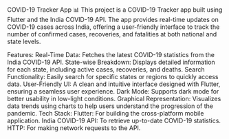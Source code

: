 COVID-19 Tracker App 📊
This project is a COVID-19 Tracker app built using Flutter and the India COVID-19 API. The app provides real-time updates on COVID-19 cases across India, offering a user-friendly interface to track the number of confirmed cases, recoveries, and fatalities at both national and state levels.

Features:
Real-Time Data: Fetches the latest COVID-19 statistics from the India COVID-19 API.
State-wise Breakdown: Displays detailed information for each state, including active cases, recoveries, and deaths.
Search Functionality: Easily search for specific states or regions to quickly access data.
User-Friendly UI: A clean and intuitive interface designed with Flutter, ensuring a seamless user experience.
Dark Mode: Supports dark mode for better usability in low-light conditions.
Graphical Representation: Visualizes data trends using charts to help users understand the progression of the pandemic.
Tech Stack:
Flutter: For building the cross-platform mobile application.
India COVID-19 API: To retrieve up-to-date COVID-19 statistics.
HTTP: For making network requests to the API.
